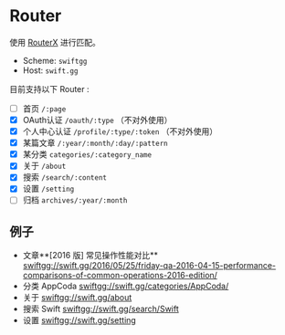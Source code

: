 # Router

使用 [RouterX](https://github.com/jasl/RouterX) 进行匹配。

- Scheme: `swiftgg`
- Host: `swift.gg`

目前支持以下 Router :

- [ ] 首页 `/:page`
- [x] OAuth认证 `/oauth/:type` （不对外使用）
- [x] 个人中心认证 `/profile/:type/:token` （不对外使用）
- [x] 某篇文章 `/:year/:month/:day/:pattern`
- [x] 某分类 `categories/:category_name`
- [x] 关于 `/about`
- [x] 搜索 `/search/:content`
- [x] 设置 `/setting`
- [ ] 归档 `archives/:year/:month`

## 例子

- 文章**[2016 版] 常见操作性能对比** [swiftgg://swift.gg/2016/05/25/friday-qa-2016-04-15-performance-comparisons-of-common-operations-2016-edition/](swiftgg://swift.gg/2016/05/25/friday-qa-2016-04-15-performance-comparisons-of-common-operations-2016-edition/)
- 分类 AppCoda [swiftgg://swift.gg/categories/AppCoda/](swiftgg://swift.gg/categories/AppCoda/)
- 关于 [swiftgg://swift.gg/about](swiftgg://swift.gg/about)
- 搜索 Swift [swiftgg://swift.gg/search/Swift](swiftgg://swift.gg/search/Swift)
- 设置 [swiftgg://swift.gg/setting](swiftgg://swift.gg/setting)
